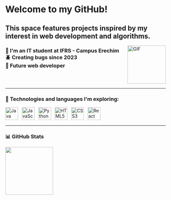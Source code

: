 <h1 align="left">Welcome to my GitHub!</h1>
<h2>This space features projects inspired by my interest in web development and algorithms.</h2>

<img align="right" width="120" src="https://pa1.aminoapps.com/7556/290db318026cf9d2f2bb3b9c817b06c127a873b4r1-300-300_00.gif" alt="GIF" />

<h3 align="left">🏫 I'm an IT student at IFRS - Campus Erechim<br>🪲 Creating bugs since 2023<br>🧟 Future web developer</h3>

<br clear="right"/>

---

<h3 align="left">🧠 Technologies and languages I'm exploring:</h3>

<p align="left">
  <img src="https://cdn.jsdelivr.net/gh/devicons/devicon/icons/java/java-original.svg" width="40" alt="Java" />
  &nbsp;
  <img src="https://cdn.jsdelivr.net/gh/devicons/devicon/icons/javascript/javascript-original.svg" width="40" alt="JavaScript" />
  &nbsp;
  <img src="https://cdn.jsdelivr.net/gh/devicons/devicon/icons/python/python-original.svg" width="40" alt="Python" />
  &nbsp;
  <img src="https://cdn.jsdelivr.net/gh/devicons/devicon/icons/html5/html5-original.svg" width="40" alt="HTML5" />
  &nbsp;
  <img src="https://cdn.jsdelivr.net/gh/devicons/devicon/icons/css3/css3-original.svg" width="40" alt="CSS3" />
  &nbsp;
  <img src="https://cdn.jsdelivr.net/gh/devicons/devicon/icons/react/react-original.svg" width="40" alt="React" />
</p>

---

<h3 align="left">📊 GitHub Stats</h3>

<p align="left">
  <img src="https://github-readme-stats.vercel.app/api?username=MatheusdVaRGAS&show_icons=true&count_private=true&theme=dark&hide_border=true" height="150" />
</p>
